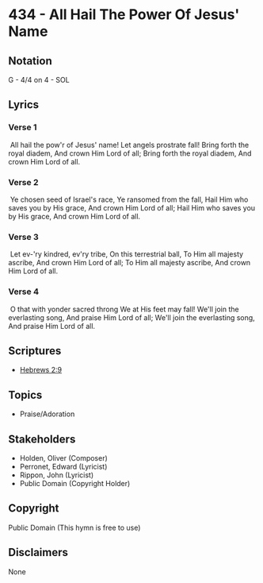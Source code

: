 # 434 - All Hail The Power Of Jesus' Name

## Notation

G - 4/4 on 4 - SOL

## Lyrics

### Verse 1

 All hail the pow'r of Jesus' name! Let angels prostrate fall! Bring forth the royal diadem, And crown Him Lord of all; Bring forth the royal diadem, And crown Him Lord of all.


### Verse 2

 Ye chosen seed of Israel's race, Ye ransomed from the fall, Hail Him who saves you by His grace, And crown Him Lord of all; Hail Him who saves you by His grace, And crown Him Lord of all.


### Verse 3

 Let ev-'ry kindred, ev'ry tribe, On this terrestrial ball, To Him all majesty ascribe, And crown Him Lord of all;  To Him all majesty ascribe, And crown Him Lord of all.

### Verse 4

 O that with yonder sacred throng We at His feet may fall! We'll join the everlasting song, And praise Him Lord of all; We'll join the everlasting song, And praise Him Lord of all.


## Scriptures

- [Hebrews 2:9](https://www.biblegateway.com/passage/?search=Hebrews%202%3A9)

## Topics

- Praise/Adoration

## Stakeholders

- Holden, Oliver (Composer)
- Perronet, Edward (Lyricist)
- Rippon, John (Lyricist)
- Public Domain (Copyright Holder)

## Copyright

Public Domain
(This hymn is free to use)

## Disclaimers

None

